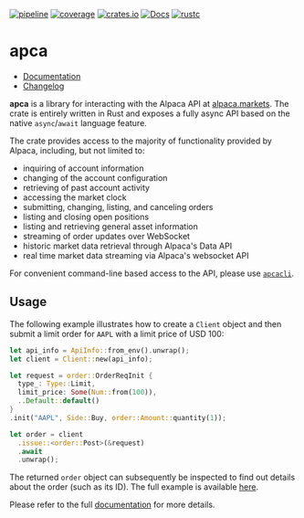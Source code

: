 [![pipeline](https://gitlab.com/d-e-s-o/apca/badges/main/pipeline.svg)](https://gitlab.com/d-e-s-o/apca/commits/main)
[![coverage](https://gitlab.com/d-e-s-o/apca/badges/main/coverage.svg)](https://gitlab.com/d-e-s-o/apca/-/jobs/artifacts/main/file/tarpaulin-report/tarpaulin-report.html?job=test-coverage:tarpaulin)
[![crates.io](https://img.shields.io/crates/v/apca.svg)](https://crates.io/crates/apca)
[![Docs](https://docs.rs/apca/badge.svg)](https://docs.rs/apca)
[![rustc](https://img.shields.io/badge/rustc-1.57+-blue.svg)](https://blog.rust-lang.org/2021/12/02/Rust-1.57.0.html)

apca
====

- [Documentation][docs-rs]
- [Changelog](CHANGELOG.md)

**apca** is a library for interacting with the Alpaca API at
[alpaca.markets][]. The crate is entirely written in Rust and exposes a
fully async API based on the native `async`/`await` language feature.

The crate provides access to the majority of functionality provided by
Alpaca, including, but not limited to:
- inquiring of account information
- changing of the account configuration
- retrieving of past account activity
- accessing the market clock
- submitting, changing, listing, and canceling orders
- listing and closing open positions
- listing and retrieving general asset information
- streaming of order updates over WebSocket
- historic market data retrieval through Alpaca's Data API
- real time market data streaming via Alpaca's websocket API

For convenient command-line based access to the API, please use
[`apcacli`][apcacli].


Usage
-----

The following example illustrates how to create a `Client` object and
then submit a limit order for `AAPL` with a limit price of USD 100:
```rust
let api_info = ApiInfo::from_env().unwrap();
let client = Client::new(api_info);

let request = order::OrderReqInit {
  type_: Type::Limit,
  limit_price: Some(Num::from(100)),
  ..Default::default()
}
.init("AAPL", Side::Buy, order::Amount::quantity(1));

let order = client
  .issue::<order::Post>(&request)
  .await
  .unwrap();
```

The returned `order` object can subsequently be inspected to find out
details about the order (such as its ID). The full example is available
[here][example-order].

Please refer to the full [documentation][docs-rs] for more details.


[example-order]: examples/order.rs
[docs-rs]: https://docs.rs/crate/apca
[alpaca.markets]: https://alpaca.markets
[apcacli]: https://crates.io/crates/apcacli
[polyio]: https://crates.io/crates/polyio
